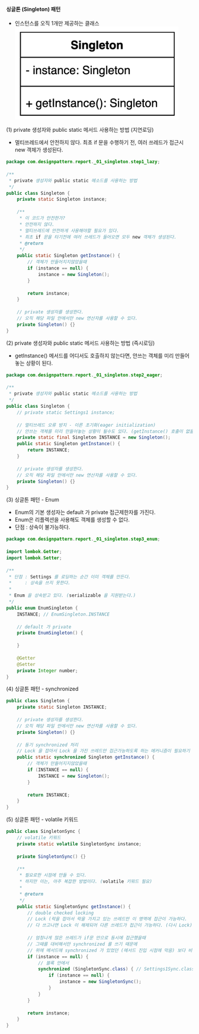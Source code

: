 #### 싱글톤 (Singleton) 패턴
- 인스턴스를 오직 1개만 제공하는 클래스   
![IMAGES](../report/images/singleton01.png)     

(1) private 생성자와 public static 메서드 사용하는 방법 (지연로딩)
- 멀티쓰레드에서 안전하지 않다. 최초 if 문을 수행하기 전, 여러 쓰레드가 접근시 new 객체가 생성된다.
```java
package com.designpattern.report._01_singleton.step1_lazy;

/**
 * private 생성자와 public static 메소드를 사용하는 방법
 */
public class Singleton {
    private static Singleton instance;

    /**
     * 이 코드가 안전한가?
     * 안전하지 않다.
     * 멀티쓰레드에 안전하게 사용해야할 필요가 있다.
     * 최초 if 문을 타기전에 여러 쓰레드가 들어오면 모두 new 객체가 생성된다.
     * @return
     */
    public static Singleton getInstance() {
        // 객체가 만들어지지않았을때
        if (instance == null) {
            instance = new Singleton();
        }

        return instance;
    }

    // private 생성자를 생성한다.
    // 오직 해당 파일 안에서만 new 연산자를 사용할 수 있다.
    private Singleton() {}
}

```    

(2) private 생성자와 public static 메서드 사용하는 방법 (즉시로딩)
- getInstance() 메서드를 어디서도 호출하지 않는다면, 안쓰는 객체를 미리 만들어놓는 상황이 된다.
```java
package com.designpattern.report._01_singleton.step2_eager;

/**
 * private 생성자와 public static 메소드를 사용하는 방법
 */
public class Singleton {
    // private static Settings1 instance;

    // 멀티쓰레드 오류 방지 - 이른 초기화(eager initialization)
    // 안쓰는 객체를 미리 만들어놓는 상황이 될수도 있다. (getInstance() 호출이 없을때)
    private static final Singleton INSTANCE = new Singleton();
    public static Singleton getInstance() {
        return INSTANCE;
    }

    // private 생성자를 생성한다.
    // 오직 해당 파일 안에서만 new 연산자를 사용할 수 있다.
    private Singleton() {}
}

```   

(3) 싱글톤 패턴 - Enum
- Enum의 기본 생성자는 default 가 private 접근제한자를 가진다.
- Enum은 리플렉션을 사용해도 객체를 생성할 수 없다.
- 단점 : 상속이 불가능하다.

```java
package com.designpattern.report._01_singleton.step3_enum;

import lombok.Getter;
import lombok.Setter;

/**
 * 단점 : Settings 를 로딩하는 순간 이미 객체를 만든다.
 *     : 상속을 쓰지 못한다.
 *
 * Enum 을 상속받고 있다. (serializable 을 지원받는다.)
 */
public enum EnumSingleton {
    INSTANCE; // EnumSingleton.INSTANCE

    // default 가 private
    private EnumSingleton() {

    }

    @Getter
    @Setter
    private Integer number;
}
```

(4) 싱글톤 패턴 - synchronized
```java
public class Singleton {
    private static Singleton INSTANCE;

    // private 생성자를 생성한다.
    // 오직 해당 파일 안에서만 new 연산자를 사용할 수 있다.
    private Singleton() {}

    // 동기 synchronized 처리
    // Lock 을 잡아서 Lock 을 가진 쓰레드만 접근가능하도록 하는 메커니즘이 필요하기 때문에 성능 이슈가 생길 수도 있다.
    public static synchronized Singleton getInstance() {
        // 객체가 만들어지지않았을때
        if (INSTANCE == null) {
            INSTANCE = new Singleton();
        }

        return INSTANCE;
    }
}
```


(5) 싱글톤 패턴 - volatile 키워드 
```java
public class SingletonSync {
    // volatile 키워드
    private static volatile SingletonSync instance;

    private SingletonSync() {}

    /**
     * 필요로한 시점에 만들 수 있다.
     * 하지만 이는, 아주 복잡한 방법이다. (volatile 키워드 필요)
     *
     * @return
     */
    public static SingletonSync getInstance() {
        // double checked locking
        // Lock (락을 잡아서 락을 가지고 있는 쓰레드만 이 영역에 접근이 가능하다.
        // 다 쓰고나면 Lock 이 해제되어 다른 쓰레드가 접근이 가능하다. (다시 Lock)

        // 엄청나게 많은 쓰레드가 if문 안으로 동시에 접근했을때
        // 그때를 대비해서만 synchronized 를 쓰기 때문에
        // 위에 메서드에 synchronized 가 있었던 (메서드 진입 시점에 막음) 보다 비용이 적음
        if (instance == null) {
            // 블록 안에서
            synchronized (SingletonSync.class) { // Settings1Sync.class 의 Lock 체크
                if (instance == null) {
                    instance = new SingletonSync();
                }
            }
        }

        return instance;
    }
}
```